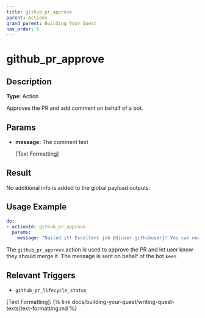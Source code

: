 ```yaml
---
title: github_pr_approve
parent: Actions
grand_parent: Building Your Quest
nav_order: 6
---
```


# github_pr_approve

## Description

**Type**: Action

Approves the PR and add comment on behalf of a bot.

## Params

- **message:** The comment text
    
    [Text Formatting]

## Result

No additional info is added to the global payload outputs.

## Usage Example

```yaml
do:
- actionId: github_pr_approve
  params:
    message: "Nailed it! Excellent job @${user.githubuser}! You can now merge the PR."
```

The `github_pr_approve` action is used to approve the PR and let user know they should merge it. The message is sent on behalf of the bot `keen`

## Relevant Triggers

- `github_pr_lifecycle_status`

[Text Formatting]: {% link docs/building-your-quest/writing-quest-texts/text-formatting.md %}
